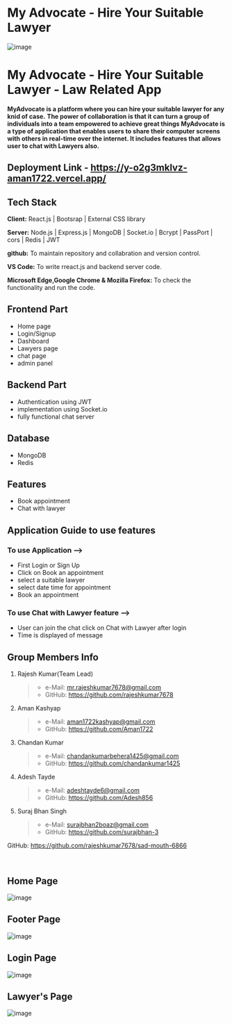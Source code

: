 # My Advocate - Hire Your Suitable Lawyer
![image](https://github.com/rajeshkumar7678/sad-mouth-6866/assets/112754413/2af0aca7-cc91-4a36-a1de-2c8f475509d2)

# My Advocate - Hire Your Suitable Lawyer - Law Related App

**MyAdvocate is a platform where you can hire your suitable lawyer for any knid of case.**
**The power of collaboration is that it can turn a group of individuals into a team empowered to achieve great things
MyAdvocate is a type of application that enables users to share their computer screens with others in real-time over the internet. 
It includes features that allows user to chat with Lawyers also.**

## Deployment Link - https://y-o2g3mklvz-aman1722.vercel.app/

## Tech Stack

**Client:** React.js | Bootsrap | External CSS library

**Server:** Node.js | Express.js | MongoDB  | Socket.io | Bcrypt | PassPort | cors | Redis | JWT

**github:** To maintain repository and collabration and version control.

**VS Code:** To write rreact.js and backend server code.

**Microsoft Edge,Google Chrome & Mozilla Firefox:** To check the functionality and run the code.

## Frontend Part

- Home page
- Login/Signup
- Dashboard
- Lawyers page
- chat page
- admin panel

## Backend Part
- Authentication using JWT
- implementation using Socket.io
- fully functional chat server

## Database  
 - MongoDB
 - Redis

## Features 
 -  Book appointment
 -  Chat with lawyer 

 ## Application Guide to use features

### To use Application -->
-  First Login or Sign Up
-  Click on Book an appointment
-  select a suitable lawyer
-  select date time for appointment
-  Book an appointment


### To use Chat with Lawyer feature -->
-  User can join the chat click on Chat with Lawyer after login
-  Time is displayed of message




## Group Members Info

1. Rajesh Kumar(Team Lead)
   >    - e-Mail: mr.rajeshkumar7678@gmail.com
   >    - GitHub: https://github.com/rajeshkumar7678

2. Aman Kashyap
   >    - e-Mail: aman1722kashyap@gmail.com
   >    - GitHub: https://github.com/Aman1722

3. Chandan Kumar
   >    - e-Mail: chandankumarbehera1425@gmail.com
   >    - GitHub: https://github.com/chandankumar1425

4. Adesh Tayde
   >    - e-Mail: adeshtayde6@gmail.com
   >    - GitHub: https://github.com/Adesh856

5. Suraj Bhan Singh
   >    - e-Mail: surajbhan2boaz@gmail.com
   >    - GitHub: https://github.com/surajbhan-3


 GitHub: https://github.com/rajeshkumar7678/sad-mouth-6866

<br>

## Home Page

![image](https://github.com/rajeshkumar7678/sad-mouth-6866/assets/112754413/c80209ba-2d7e-43eb-91e8-b16a78ee444c)


## Footer Page

![image](https://github.com/rajeshkumar7678/sad-mouth-6866/assets/112754413/83dcf786-e23e-46be-9647-ee4ea7bf0bf1)


## Login Page

![image](https://github.com/rajeshkumar7678/sad-mouth-6866/assets/112754413/fc33b3ac-f4d4-47c1-9180-2a08707ca5eb)

## Lawyer's Page

![image](https://github.com/rajeshkumar7678/sad-mouth-6866/assets/112754413/22a6b747-08b9-406c-9dbb-3913ae093317)




